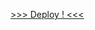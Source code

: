 <a href="https://vandalit.github.io/Bootcamp-FrontEnd-TD-2024-DL-g12/Modulo_04/99_cachipun/index.html"> >>> Deploy ! <<<</a>